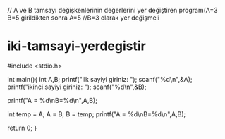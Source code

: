 //  A ve B tamsayı değişkenlerinin değerlerini yer değiştiren program(A=3 B=5 girildikten sonra A=5 
//B=3 olarak yer değişmeli
# iki-tamsayi-yerdegistir

#include <stdio.h>

int main(){
int A,B;
printf("ilk sayiyi giriniz: ");
scanf("%d\n",&A);
printf("ikinci sayiyi giriniz: ");
scanf("%d\n",&B);

printf("A = %d\nB=%d\n",A,B);

int temp = A;
A = B;
B = temp;
printf("A = %d\nB=%d\n",A,B);

return 0;
}
